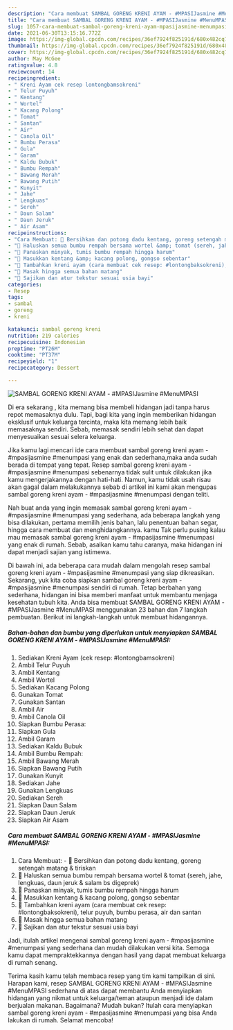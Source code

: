 ```yaml
---
description: "Cara membuat SAMBAL GORENG KRENI AYAM - #MPASIJasmine #MenuMPASI Sederhana Untuk Jualan"
title: "Cara membuat SAMBAL GORENG KRENI AYAM - #MPASIJasmine #MenuMPASI Sederhana Untuk Jualan"
slug: 1057-cara-membuat-sambal-goreng-kreni-ayam-mpasijasmine-menumpasi-sederhana-untuk-jualan
date: 2021-06-30T13:15:16.772Z
image: https://img-global.cpcdn.com/recipes/36ef7924f825191d/680x482cq70/sambal-goreng-kreni-ayam-mpasijasmine-menumpasi-foto-resep-utama.jpg
thumbnail: https://img-global.cpcdn.com/recipes/36ef7924f825191d/680x482cq70/sambal-goreng-kreni-ayam-mpasijasmine-menumpasi-foto-resep-utama.jpg
cover: https://img-global.cpcdn.com/recipes/36ef7924f825191d/680x482cq70/sambal-goreng-kreni-ayam-mpasijasmine-menumpasi-foto-resep-utama.jpg
author: May McGee
ratingvalue: 4.8
reviewcount: 14
recipeingredient:
- " Kreni Ayam cek resep lontongbamsokreni"
- " Telur Puyuh"
- " Kentang"
- " Wortel"
- " Kacang Polong"
- " Tomat"
- " Santan"
- " Air"
- " Canola Oil"
- " Bumbu Perasa"
- " Gula"
- " Garam"
- " Kaldu Bubuk"
- " Bumbu Rempah"
- " Bawang Merah"
- " Bawang Putih"
- " Kunyit"
- " Jahe"
- " Lengkuas"
- " Sereh"
- " Daun Salam"
- " Daun Jeruk"
- " Air Asam"
recipeinstructions:
- "Cara Membuat: 🍳 Bersihkan dan potong dadu kentang, goreng setengah matang &amp; tiriskan"
- "🍳 Haluskan semua bumbu rempah bersama wortel &amp; tomat (sereh, jahe, lengkuas, daun jeruk &amp; salam bs digeprek)"
- "🍳 Panaskan minyak, tumis bumbu rempah hingga harum"
- "🍳 Masukkan kentang &amp; kacang polong, gongso sebentar"
- "🍳 Tambahkan kreni ayam (cara membuat cek resep: #lontongbaksokreni), telur puyuh, bumbu perasa, air dan santan"
- "🍳 Masak hingga semua bahan matang"
- "🍳 Sajikan dan atur tekstur sesuai usia bayi"
categories:
- Resep
tags:
- sambal
- goreng
- kreni

katakunci: sambal goreng kreni 
nutrition: 219 calories
recipecuisine: Indonesian
preptime: "PT26M"
cooktime: "PT37M"
recipeyield: "1"
recipecategory: Dessert

---
```



![SAMBAL GORENG KRENI AYAM - #MPASIJasmine #MenuMPASI](https://img-global.cpcdn.com/recipes/36ef7924f825191d/680x482cq70/sambal-goreng-kreni-ayam-mpasijasmine-menumpasi-foto-resep-utama.jpg)

Di era  sekarang , kita memang bisa membeli hidangan jadi tanpa harus repot memasaknya dulu. Tapi, bagi kita yang ingin memberikan hidangan eksklusif untuk keluarga tercinta, maka kita memang lebih baik memasaknya sendiri. Sebab, memasak sendiri lebih sehat dan dapat menyesuaikan sesuai selera keluarga.

Jika kamu lagi mencari ide cara membuat sambal goreng kreni ayam - #mpasijasmine #menumpasi yang enak dan sederhana,maka anda sudah berada di tempat yang tepat. Resep sambal goreng kreni ayam - #mpasijasmine #menumpasi  sebenarnya tidak sulit untuk dilakukan jika kamu mengerjakannya dengan hati-hati. Namun, kamu tidak usah risau akan gagal dalam melakukannya 
sebab di artikel ini kami akan mengupas sambal goreng kreni ayam - #mpasijasmine #menumpasi dengan teliti.  



Nah buat anda yang ingin memasak sambal goreng kreni ayam - #mpasijasmine #menumpasi yang sederhana, ada beberapa langkah yang bisa dilakukan, pertama memilih jenis bahan, lalu penentuan bahan segar, hingga cara membuat dan menghidangkannya. kamu Tak perlu pusing kalau mau memasak sambal goreng kreni ayam - #mpasijasmine #menumpasi yang enak di rumah. Sebab, asalkan kamu  tahu caranya, maka hidangan ini dapat menjadi sajian yang istimewa.

Di bawah ini, ada beberapa cara mudah dalam mengolah resep sambal goreng kreni ayam - #mpasijasmine #menumpasi yang siap dikreasikan. Sekarang, yuk kita coba siapkan sambal goreng kreni ayam - #mpasijasmine #menumpasi sendiri di rumah. Tetap berbahan yang sederhana, hidangan ini bisa memberi manfaat untuk membantu menjaga kesehatan tubuh kita. Anda bisa membuat SAMBAL GORENG KRENI AYAM - #MPASIJasmine #MenuMPASI menggunakan 23 bahan dan 7 langkah pembuatan. Berikut ini langkah-langkah untuk membuat hidangannya.

<!--inarticleads1-->

##### Bahan-bahan dan bumbu yang diperlukan untuk menyiapkan SAMBAL GORENG KRENI AYAM - #MPASIJasmine #MenuMPASI:

1. Sediakan  Kreni Ayam (cek resep: #lontongbamsokreni)
1. Ambil  Telur Puyuh
1. Ambil  Kentang
1. Ambil  Wortel
1. Sediakan  Kacang Polong
1. Gunakan  Tomat
1. Gunakan  Santan
1. Ambil  Air
1. Ambil  Canola Oil
1. Siapkan  Bumbu Perasa:
1. Siapkan  Gula
1. Ambil  Garam
1. Sediakan  Kaldu Bubuk
1. Ambil  Bumbu Rempah:
1. Ambil  Bawang Merah
1. Siapkan  Bawang Putih
1. Gunakan  Kunyit
1. Sediakan  Jahe
1. Gunakan  Lengkuas
1. Sediakan  Sereh
1. Siapkan  Daun Salam
1. Siapkan  Daun Jeruk
1. Siapkan  Air Asam




<!--inarticleads2-->

##### Cara membuat SAMBAL GORENG KRENI AYAM - #MPASIJasmine #MenuMPASI:

1. Cara Membuat: - 🍳 Bersihkan dan potong dadu kentang, goreng setengah matang &amp; tiriskan
1. 🍳 Haluskan semua bumbu rempah bersama wortel &amp; tomat (sereh, jahe, lengkuas, daun jeruk &amp; salam bs digeprek)
1. 🍳 Panaskan minyak, tumis bumbu rempah hingga harum
1. 🍳 Masukkan kentang &amp; kacang polong, gongso sebentar
1. 🍳 Tambahkan kreni ayam (cara membuat cek resep: #lontongbaksokreni), telur puyuh, bumbu perasa, air dan santan
1. 🍳 Masak hingga semua bahan matang
1. 🍳 Sajikan dan atur tekstur sesuai usia bayi




Jadi, itulah artikel mengenai  sambal goreng kreni ayam - #mpasijasmine #menumpasi  yang sederhana dan mudah dilakukan versi kita. Semoga kamu dapat mempraktekkannya dengan hasil yang dapat membuat keluarga di rumah senang. 

Terima kasih kamu telah membaca resep yang tim kami tampilkan di sini. Harapan kami, resep  SAMBAL GORENG KRENI AYAM - #MPASIJasmine #MenuMPASI sederhana di atas dapat membantu Anda menyiapkan hidangan yang nikmat untuk keluarga/teman ataupun menjadi ide dalam berjualan makanan. Bagaimana? Mudah bukan? Itulah cara menyiapkan sambal goreng kreni ayam - #mpasijasmine #menumpasi yang bisa Anda lakukan di rumah. Selamat mencoba!

